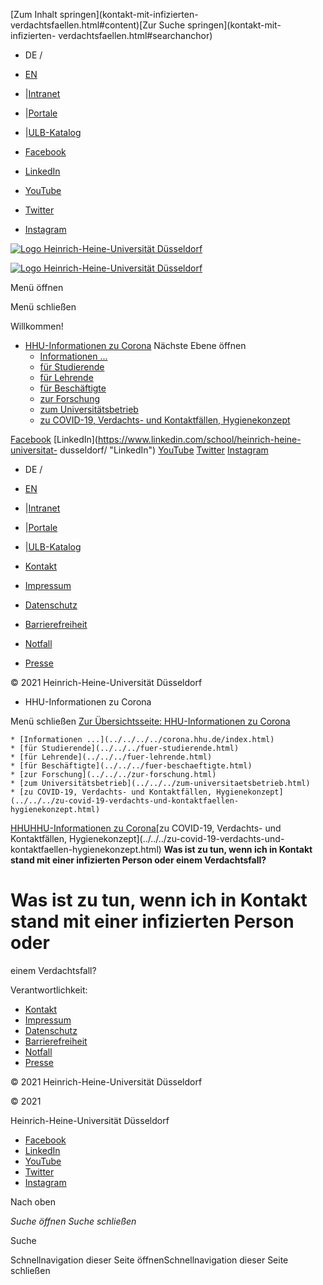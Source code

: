 [Zum Inhalt springen](kontakt-mit-infizierten-
verdachtsfaellen.html#content)[Zur Suche springen](kontakt-mit-infizierten-
verdachtsfaellen.html#searchanchor)

  * DE
/

  * [ EN](../../../en/covid-19-suspected-and-confirmed-cases-hygiene-policy/covid-19-sitemap/corona-19-inhalte/what-should-i-do-if-i-had-contact-with-an-infected-person-or-a-person-who-is-suspected-to-have-contracted-covid-19.html)
  * |[Intranet](https://www.mitarbeiter.hhu.de/ "Intranet")
  * |[Portale](https://portale.hhu.de "Portale")
  * |[ULB-Katalog](https://katalog.ulb.hhu.de "ULB-Katalog")

  * [Facebook](https://www.facebook.com/HHU.de/ "Facebook")
  * [LinkedIn](https://www.linkedin.com/school/heinrich-heine-universitat-dusseldorf/ "LinkedIn")
  * [YouTube](https://www.youtube.com/channel/UCz78Aka2Ukfo2S5KfXApTiw "YouTube")
  * [Twitter](https://twitter.com/HHU_de "Twitter")
  * [Instagram](https://www.instagram.com/hhu_de/ "Instagram")

[![Logo Heinrich-Heine-Universität
Düsseldorf](https://www.corona.hhu.de/typo3conf/ext/wiminno/Resources/Public/img/hhu_logo.png)](https://www.hhu.de/)

[![Logo Heinrich-Heine-Universität
Düsseldorf](https://www.corona.hhu.de/typo3conf/ext/wiminno/Resources/Public/img/hhu_logo_mobil.png)](https://www.hhu.de/)

Menü öffnen

Menü schließen

Willkommen!

  * [HHU-Informationen zu Corona](../../../../corona.hhu.de/index.html) Nächste Ebene öffnen
    * [Informationen ...](../../../../corona.hhu.de/index.html)
    * [für Studierende](../../../fuer-studierende.html)
    * [für Lehrende](../../../fuer-lehrende.html)
    * [für Beschäftigte](../../../fuer-beschaeftigte.html)
    * [zur Forschung](../../../zur-forschung.html)
    * [zum Universitätsbetrieb](../../../zum-universitaetsbetrieb.html)
    * [zu COVID-19, Verdachts- und Kontaktfällen, Hygienekonzept](../../../zu-covid-19-verdachts-und-kontaktfaellen-hygienekonzept.html)

[Facebook](https://www.facebook.com/HHU.de/ "Facebook")
[LinkedIn](https://www.linkedin.com/school/heinrich-heine-universitat-
dusseldorf/ "LinkedIn")
[YouTube](https://www.youtube.com/channel/UCz78Aka2Ukfo2S5KfXApTiw "YouTube")
[Twitter](https://twitter.com/HHU_de "Twitter")
[Instagram](https://www.instagram.com/hhu_de/ "Instagram")

  * DE
/

  * [ EN](../../../en/covid-19-suspected-and-confirmed-cases-hygiene-policy/covid-19-sitemap/corona-19-inhalte/what-should-i-do-if-i-had-contact-with-an-infected-person-or-a-person-who-is-suspected-to-have-contracted-covid-19.html)
  * |[Intranet](https://www.mitarbeiter.hhu.de/ "Intranet")
  * |[Portale](https://portale.hhu.de "Portale")
  * |[ULB-Katalog](https://katalog.ulb.hhu.de "ULB-Katalog")

  * [Kontakt](https://www.hhu.de/die-hhu/kontakt-und-services)
  * [Impressum](https://www.hhu.de/impressum)
  * [Datenschutz](https://www.hhu.de/datenschutzerklaerung)
  * [Barrierefreiheit](https://www.hhu.de/erklaerung-zur-barrierefreiheit)
  * [Notfall](https://www.hhu.de/notfall-1)
  * [ Presse](https://www.hhu.de/die-hhu/presse-und-marketing/presse-ansprechpartner/innen)

© 2021 Heinrich-Heine-Universität Düsseldorf

  * HHU-Informationen zu Corona

Menü schließen [Zur Übersichtsseite: HHU-Informationen zu
Corona](../../../../corona.hhu.de/index.html)

    * [Informationen ...](../../../../corona.hhu.de/index.html)
    * [für Studierende](../../../fuer-studierende.html)
    * [für Lehrende](../../../fuer-lehrende.html)
    * [für Beschäftigte](../../../fuer-beschaeftigte.html)
    * [zur Forschung](../../../zur-forschung.html)
    * [zum Universitätsbetrieb](../../../zum-universitaetsbetrieb.html)
    * [zu COVID-19, Verdachts- und Kontaktfällen, Hygienekonzept](../../../zu-covid-19-verdachts-und-kontaktfaellen-hygienekonzept.html)

[HHU](https://www.hhu.de/)[HHU-Informationen zu
Corona](../../../../corona.hhu.de/index.html)[zu COVID-19, Verdachts- und
Kontaktfällen, Hygienekonzept](../../../zu-covid-19-verdachts-und-
kontaktfaellen-hygienekonzept.html) **Was ist zu tun, wenn ich in Kontakt
stand mit einer infizierten Person oder einem Verdachtsfall?**

# Was ist zu tun, wenn ich in Kontakt stand mit einer infizierten Person oder
einem Verdachtsfall?

Verantwortlichkeit:

  * [Kontakt](https://www.hhu.de/die-hhu/kontakt-und-services)
  * [Impressum](https://www.hhu.de/impressum)
  * [Datenschutz](https://www.hhu.de/datenschutzerklaerung)
  * [Barrierefreiheit](https://www.hhu.de/erklaerung-zur-barrierefreiheit)
  * [Notfall](https://www.hhu.de/notfall-1)
  * [ Presse](https://www.hhu.de/die-hhu/presse-und-marketing/presse-ansprechpartner/innen)

© 2021 Heinrich-Heine-Universität Düsseldorf

© 2021

Heinrich-Heine-Universität Düsseldorf

  * [Facebook](https://www.facebook.com/HHU.de/ "Facebook")
  * [LinkedIn](https://www.linkedin.com/school/heinrich-heine-universitat-dusseldorf/ "LinkedIn")
  * [YouTube](https://www.youtube.com/channel/UCz78Aka2Ukfo2S5KfXApTiw "YouTube")
  * [Twitter](https://twitter.com/HHU_de "Twitter")
  * [Instagram](https://www.instagram.com/hhu_de/ "Instagram")

Nach oben

_Suche öffnen Suche schließen_

Suche

Schnellnavigation dieser Seite öffnenSchnellnavigation dieser Seite schließen

